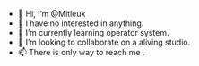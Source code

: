 - 👋 Hi, I’m @Mitleux
- 👀 I have no interested in anything.
- 🌱 I’m currently learning operator system.
- 💞️ I’m looking to collaborate on a aliving studio.
- 📫 There is only way to reach me .

<!---
Mitleux/Mitleux is a ✨ special ✨ repository because its `README.md` (this file) appears on your GitHub profile.
You can click the Preview link to take a look at your changes.
--->
